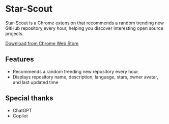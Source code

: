 # Star-Scout

Star-Scout is a Chrome extension that recommends a random trending new GitHub repository every hour, helping you discover interesting open source projects.

[Download from Chrome Web Store](https://chromewebstore.google.com/detail/canmmkdepfkcjmmcjejomjgencfjipmc?utm_source=item-share-cb)

## Features

-   Recommends a random trending new repository every hour
-   Displays repository name, description, language, stars, owner avatar, and last updated time

## Special thanks

-   ChatGPT
-   Copilot
